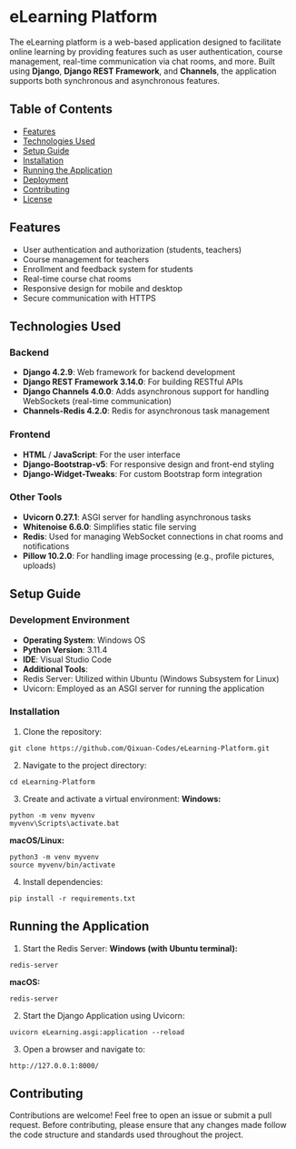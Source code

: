 # eLearning Platform

The eLearning platform is a web-based application designed to facilitate online learning by providing features such as user authentication, course management, real-time communication via chat rooms, and more. Built using **Django**, **Django REST Framework**, and **Channels**, the application supports both synchronous and asynchronous features.

## Table of Contents
- [Features](#features)
- [Technologies Used](#technologies-used)
- [Setup Guide](#setup-guide)
- [Installation](#installation)
- [Running the Application](#running-the-application)
- [Deployment](#deployment)
- [Contributing](#contributing)
- [License](#license)

## Features
- User authentication and authorization (students, teachers)
- Course management for teachers
- Enrollment and feedback system for students
- Real-time course chat rooms
- Responsive design for mobile and desktop
- Secure communication with HTTPS

## Technologies Used

### Backend
- **Django 4.2.9**: Web framework for backend development
- **Django REST Framework 3.14.0**: For building RESTful APIs
- **Django Channels 4.0.0**: Adds asynchronous support for handling WebSockets (real-time communication)
- **Channels-Redis 4.2.0**: Redis for asynchronous task management

### Frontend
- **HTML** / **JavaScript**: For the user interface
- **Django-Bootstrap-v5**: For responsive design and front-end styling
- **Django-Widget-Tweaks**: For custom Bootstrap form integration

### Other Tools
- **Uvicorn 0.27.1**: ASGI server for handling asynchronous tasks
- **Whitenoise 6.6.0**: Simplifies static file serving
- **Redis**: Used for managing WebSocket connections in chat rooms and notifications
- **Pillow 10.2.0**: For handling image processing (e.g., profile pictures, uploads)

## Setup Guide

### Development Environment
- **Operating System**: Windows OS
- **Python Version**: 3.11.4
- **IDE**: Visual Studio Code
- **Additional Tools**:
- Redis Server: Utilized within Ubuntu (Windows Subsystem for Linux)
- Uvicorn: Employed as an ASGI server for running the application

### Installation

1. Clone the repository:
```
git clone https://github.com/Qixuan-Codes/eLearning-Platform.git
```

2. Navigate to the project directory:   
```
cd eLearning-Platform
```

3. Create and activate a virtual environment:
**Windows:**
```
python -m venv myvenv
myvenv\Scripts\activate.bat
```

**macOS/Linux:**
```
python3 -m venv myvenv
source myvenv/bin/activate
```

4. Install dependencies:
```
pip install -r requirements.txt
```

## Running the Application

1. Start the Redis Server:
**Windows (with Ubuntu terminal):**
```
redis-server
```

**macOS:**
```
redis-server
```

2. Start the Django Application using Uvicorn:

```
uvicorn eLearning.asgi:application --reload
```

3. Open a browser and navigate to:

```
http://127.0.0.1:8000/
```

## Contributing

Contributions are welcome! Feel free to open an issue or submit a pull request. Before contributing, please ensure that any changes made follow the code structure and standards used throughout the project.

